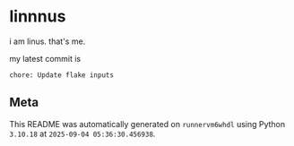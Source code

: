 # linnnus

i am linus. that's me.

my latest commit is

```
chore: Update flake inputs
```

## Meta

This README was automatically generated on `runnervm6whdl` using Python
`3.10.18` at `2025-09-04 05:36:30.456938`.
